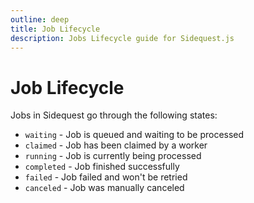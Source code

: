 ```yaml
---
outline: deep
title: Job Lifecycle
description: Jobs Lifecycle guide for Sidequest.js
---
```


# Job Lifecycle

Jobs in Sidequest go through the following states:

- `waiting` - Job is queued and waiting to be processed
- `claimed` - Job has been claimed by a worker
- `running` - Job is currently being processed
- `completed` - Job finished successfully
- `failed` - Job failed and won't be retried
- `canceled` - Job was manually canceled
